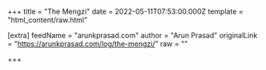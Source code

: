 
+++
title = "The Mengzi"
date = 2022-05-11T07:53:00.000Z
template = "html_content/raw.html"

[extra]
feedName = "arunkprasad.com"
author = "Arun Prasad"
originalLink = "https://arunkprasad.com/log/the-mengzi/"
raw = ""

+++

